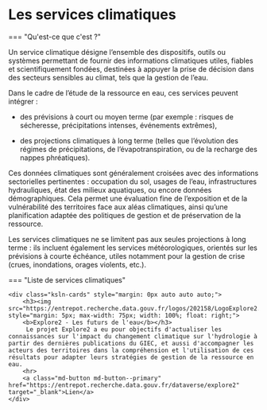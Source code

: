 # Les services climatiques

=== "Qu'est-ce que c'est ?"

  Un service climatique désigne l’ensemble des dispositifs, outils ou systèmes permettant de fournir des informations climatiques utiles, fiables et scientifiquement fondées, destinées à appuyer la prise de décision dans des secteurs sensibles au climat, tels que la gestion de l’eau.
  
  Dans le cadre de l’étude de la ressource en eau, ces services peuvent intégrer :
  
  - des prévisions à court ou moyen terme (par exemple : risques de sécheresse, précipitations intenses, événements extrêmes),
  
  - des projections climatiques à long terme (telles que l’évolution des régimes de précipitations, de l’évapotranspiration, ou de la recharge des nappes phréatiques).
  
  Ces données climatiques sont généralement croisées avec des informations sectorielles pertinentes : occupation du sol, usages de l’eau, infrastructures hydrauliques, état des milieux aquatiques, ou encore données démographiques. Cela permet une évaluation fine de l’exposition et de la vulnérabilité des territoires face aux aléas climatiques, ainsi qu’une planification adaptée des politiques de gestion et de préservation de la ressource.
  
  Les services climatiques ne se limitent pas aux seules projections à long terme : ils incluent également les services météorologiques, orientés sur les prévisions à courte échéance, utiles notamment pour la gestion de crise (crues, inondations, orages violents, etc.).

=== "Liste de services climatiques"

  <div class="ksln-grid">
  
    <div class="ksln-cards" style="margin: 0px auto auto auto;">
        <h3><img src="https://entrepot.recherche.data.gouv.fr/logos/202158/LogoExplore2.png" style="margin: 5px; max-width: 75px; width: 100%; float: right;">
        <b>Explore2 - Les futurs de l'eau</b></h3>
         Le projet Explore2 a eu pour objectifs d'actualiser les connaissances sur l'impact du changement climatique sur l'hydrologie à partir des dernières publications du GIEC, et aussi d'accompagner les acteurs des territoires dans la compréhension et l'utilisation de ces résultats pour adapter leurs stratégies de gestion de la ressource en eau.
        <hr>
        <a class="md-button md-button--primary" href="https://entrepot.recherche.data.gouv.fr/dataverse/explore2" target="_blank">Lien</a>
    </div>
      
  </div>
